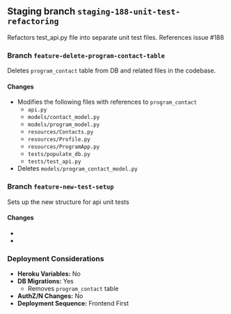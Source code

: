 ## Staging branch `staging-188-unit-test-refactoring`
Refactors test_api.py file into separate unit test files. References issue #188


### Branch `feature-delete-program-contact-table`
Deletes `program_contact` table from DB and related files in the codebase.

#### Changes

- Modifies the following files with references to `program_contact`
  - `api.py`
  - `models/contact_model.py`
  - `models/program_model.py`
  - `resources/Contacts.py`
  - `resources/Profile.py`
  - `resources/ProgramApp.py`
  - `tests/populate_db.py`
  - `tests/test_api.py`
- Deletes `models/program_contact_model.py`


### Branch `feature-new-test-setup`
Sets up the new structure for api unit tests

#### Changes

-
- 


### Deployment Considerations

- **Heroku Variables:** No
- **DB Migrations:** Yes
  - Removes `program_contact` table
- **AuthZ/N Changes:** No
- **Deployment Sequence:** Frontend First
